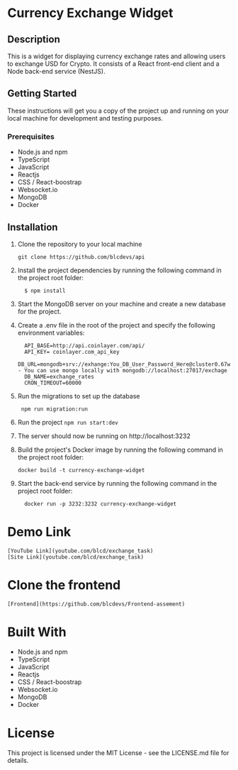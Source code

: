 # Currency Exchange Widget

## Description

<p>
  This is a widget for displaying currency exchange rates and allowing users to exchange USD for Crypto. It consists of a React front-end client and a Node back-end service (NestJS).
</p>

## Getting Started
  <p>
    These instructions will get you a copy of the project up and running on your local machine for development and testing purposes.
  </p>

  ### Prerequisites
    
   - Node.js and npm
   - TypeScript
   - JavaScript
   - Reactjs
   - CSS / React-boostrap
   - Websocket.io
   - MongoDB
   - Docker

## Installation

  1. Clone the repository to your local machine
      ```
      git clone https://github.com/blcdevs/api
      ```
  2. Install the project dependencies by running the following command in the project root folder:
      ```
        $ npm install
      ```    
  3. Start the MongoDB server on your machine and create a new database for the project.

  4. Create a .env file in the root of the project and specify the following environment variables:  

      ```
        API_BASE=http://api.coinlayer.com/api/
        API_KEY= coinlayer.com_api_key
        DB_URL=mongodb+srv://exhange:You_DB_User_Password_Here@cluster0.67wypio.mongodb.net/exhange - You can use mongo locally with mongodb://localhost:27017/exchage
        DB_NAME=exchange_rates
        CRON_TIMEOUT=60000
      ```  
  5. Run the migrations to set up the database
        ```
         npm run migration:run
        ```

 6. Run the project
        ```
         npm run start:dev
        ```
  7. The server should now be running on http://localhost:3232

  
  8. Build the project's Docker image by running the following command in the project root folder:
      ```
      docker build -t currency-exchange-widget
      ```
 9. Start the back-end service by running the following command in the project root folder:
      ```
        docker run -p 3232:3232 currency-exchange-widget
      ``` 

  # Demo Link
    [YouTube Link](youtube.com/blcd/exchange_task) 
    [Site Link](youtube.com/blcd/exchange_task) 

  # Clone the frontend
    [Frontend](https://github.com/blcdevs/Frontend-assement) 
    
# Built With
   - Node.js and npm
   - TypeScript
   - JavaScript
   - Reactjs
   - CSS / React-boostrap
   - Websocket.io
   - MongoDB
   - Docker

# License
  <p>
    This project is licensed under the MIT License - see the LICENSE.md file for details.
</p>